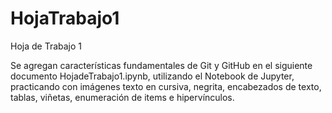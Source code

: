 # HojaTrabajo1
Hoja de Trabajo 1

Se agregan características fundamentales de Git y GitHub en el siguiente documento HojadeTrabajo1.ipynb, utilizando el Notebook de Jupyter, practicando con imágenes
texto en cursiva, negrita, encabezados de texto, tablas, viñetas, enumeración de items e hipervínculos.
